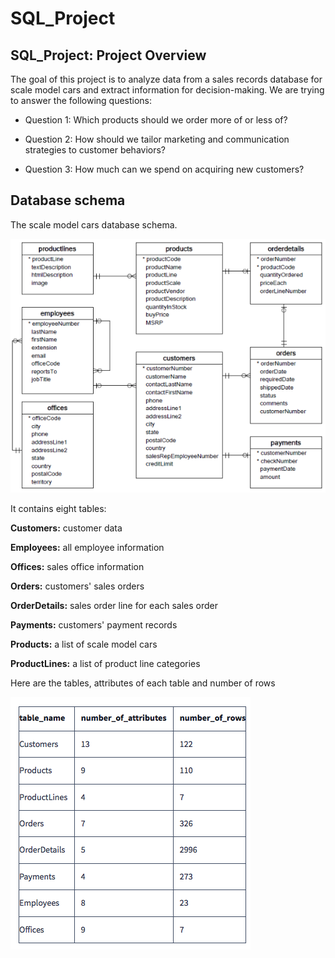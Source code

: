 # SQL_Project

## SQL_Project: Project Overview

The goal of this project is to analyze data from a sales records database for scale model cars and extract information for decision-making.
We are trying to answer the following questions:

* Question 1: Which products should we order more of or less of?

* Question 2: How should we tailor marketing and communication strategies to customer behaviors?

* Question 3: How much can we spend on acquiring new customers?


## Database schema

The scale model cars database schema.

![This is an image](https://github.com/haithamq11/SQL_Project/blob/main/structure%20of%20db.png)


It contains eight tables:

**Customers:** customer data

**Employees:** all employee information

**Offices:** sales office information

**Orders:** customers' sales orders

**OrderDetails:** sales order line for each sales order

**Payments:** customers' payment records

**Products:** a list of scale model cars

**ProductLines:** a list of product line categories

Here are the tables, attributes of each table and number of rows

![This is an image](https://github.com/haithamq11/SQL_Project/blob/main/tables%20and%20records.png)

